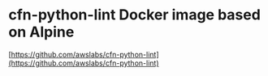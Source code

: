 # cfn-python-lint Docker image based on Alpine

[https://github.com/awslabs/cfn-python-lint](https://github.com/awslabs/cfn-python-lint)
